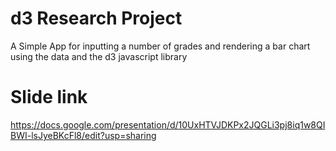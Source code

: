 # d3 Research Project

A Simple App for inputting a number of grades and rendering a bar chart using the data and the d3 javascript library

# Slide link

https://docs.google.com/presentation/d/10UxHTVJDKPx2JQGLi3pj8iq1w8QIBWI-lsJyeBKcFl8/edit?usp=sharing
